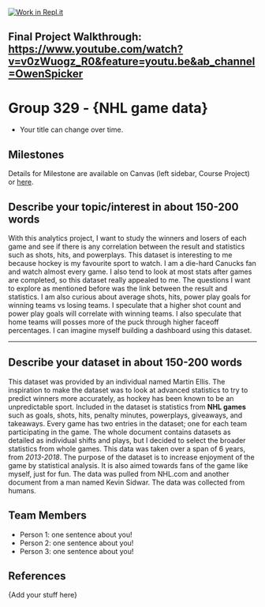 [![Work in Repl.it](https://classroom.github.com/assets/work-in-replit-14baed9a392b3a25080506f3b7b6d57f295ec2978f6f33ec97e36a161684cbe9.svg)](https://classroom.github.com/online_ide?assignment_repo_id=311487&assignment_repo_type=GroupAssignmentRepo)

## Final Project Walkthrough: https://www.youtube.com/watch?v=v0zWuogz_R0&feature=youtu.be&ab_channel=OwenSpicker


# Group 329 - {NHL game data}

- Your title can change over time.

## Milestones

Details for Milestone are available on Canvas (left sidebar, Course Project) or [here](https://firas.moosvi.com/courses/data301/project/milestone01.html).

## Describe your topic/interest in about 150-200 words

With this analytics project, I want to study the winners and losers of each game and see if there is any correlation between the result and statistics such as shots, hits, and powerplays. This dataset is interesting to me because hockey is my favourite sport to watch. I am a die-hard Canucks fan and watch almost every game. I also tend to look at most stats after games are completed, so this dataset really appealed to me. The questions I want to explore as mentioned before was the link between the result and statistics. I am also curious about average shots, hits, power play goals for winning teams vs losing teams. I speculate that a higher shot count and power play goals will correlate with winning teams. I also speculate that home teams will posses more of the puck through higher faceoff percentages. I can imagine myself building a dashboard using this dataset.

---

## Describe your dataset in about 150-200 words

This dataset was provided by an individual named Martin Ellis. The inspiration to make the dataset was to look at advanced statistics to try to predict winners more accurately, as hockey has been known to be an unpredictable sport. Included in the dataset is statistics from **NHL games** such as goals, shots, hits, penalty minutes, powerplays, giveaways, and takeaways. Every game has two entries in the dataset; one for each team participating in the game. The whole document contains datasets as detailed as individual shifts and plays, but I decided to select the broader statistics from whole games. This data was taken over a span of 6 years, from *2013-2018*. The purpose of the dataset is to increase enjoyment of the game by statistical analysis. It is also aimed towards fans of the game like myself, just for fun. The data was pulled from NHL.com and another document from a man named Kevin Sidwar. The data was collected from humans.

## Team Members

- Person 1: one sentence about you!
- Person 2: one sentence about you!
- Person 3: one sentence about you!

## References

{Add your stuff here}
